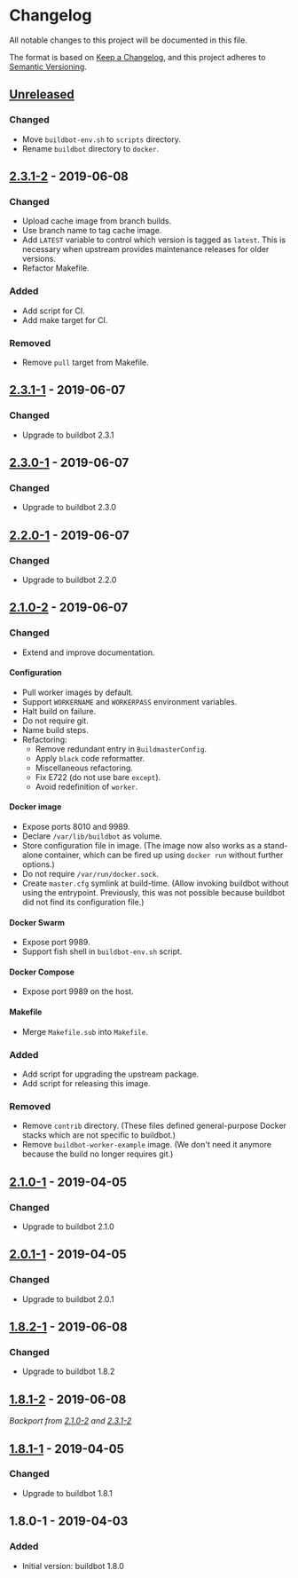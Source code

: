 # Changelog
All notable changes to this project will be documented in this file.

The format is based on [Keep a Changelog](https://keepachangelog.com/en/1.0.0/),
and this project adheres to [Semantic Versioning](https://semver.org/spec/v2.0.0.html).

## [Unreleased]
### Changed
- Move `buildbot-env.sh` to `scripts` directory.
- Rename `buildbot` directory to `docker`.

## [2.3.1-2] - 2019-06-08
### Changed
- Upload cache image from branch builds.
- Use branch name to tag cache image.
- Add `LATEST` variable to control which version is tagged as `latest`. This is
  necessary when upstream provides maintenance releases for older versions.
- Refactor Makefile.

### Added
- Add script for CI.
- Add make target for CI.

### Removed
- Remove `pull` target from Makefile.

## [2.3.1-1] - 2019-06-07
### Changed
- Upgrade to buildbot 2.3.1

## [2.3.0-1] - 2019-06-07
### Changed
- Upgrade to buildbot 2.3.0

## [2.2.0-1] - 2019-06-07
### Changed
- Upgrade to buildbot 2.2.0

## [2.1.0-2] - 2019-06-07
### Changed
- Extend and improve documentation.

#### Configuration
- Pull worker images by default.
- Support `WORKERNAME` and `WORKERPASS` environment variables.
- Halt build on failure.
- Do not require git.
- Name build steps.
- Refactoring:
  - Remove redundant entry in `BuildmasterConfig`.
  - Apply `black` code reformatter.
  - Miscellaneous refactoring.
  - Fix E722 (do not use bare `except`).
  - Avoid redefinition of `worker`.

#### Docker image
- Expose ports 8010 and 9989.
- Declare `/var/lib/buildbot` as volume.
- Store configuration file in image. (The image now also works as a stand-alone
  container, which can be fired up using `docker run` without further options.)
- Do not require `/var/run/docker.sock`.
- Create `master.cfg` symlink at build-time. (Allow invoking buildbot without
  using the entrypoint. Previously, this was not possible because buildbot did
  not find its configuration file.)

#### Docker Swarm
- Expose port 9989.
- Support fish shell in `buildbot-env.sh` script.

#### Docker Compose
- Expose port 9989 on the host.

#### Makefile
- Merge `Makefile.sub` into `Makefile`.

### Added
- Add script for upgrading the upstream package.
- Add script for releasing this image.

### Removed
- Remove `contrib` directory. (These files defined general-purpose Docker stacks
  which are not specific to buildbot.)
- Remove `buildbot-worker-example` image. (We don't need it anymore because the
  build no longer requires git.)

## [2.1.0-1] - 2019-04-05
### Changed
- Upgrade to buildbot 2.1.0

## [2.0.1-1] - 2019-04-05
### Changed
- Upgrade to buildbot 2.0.1

## [1.8.2-1] - 2019-06-08
### Changed
- Upgrade to buildbot 1.8.2

## [1.8.1-2] - 2019-06-08
_Backport from [2.1.0-2](#210-2---2019-06-07) and [2.3.1-2](#231-2---2019-06-08)_

## [1.8.1-1] - 2019-04-05
### Changed
- Upgrade to buildbot 1.8.1

## 1.8.0-1 - 2019-04-03
### Added
- Initial version: buildbot 1.8.0

[Unreleased]: https://github.com/cjolowicz/docker-buildbot/compare/2.3.1-2...HEAD
[2.3.1-2]: https://github.com/cjolowicz/docker-buildbot/compare/v2.3.1-1...2.3.1-2
[2.3.1-1]: https://github.com/cjolowicz/docker-buildbot/compare/v2.3.0-1...2.3.1-1
[2.3.0-1]: https://github.com/cjolowicz/docker-buildbot/compare/v2.2.0-1...2.3.0-1
[2.2.0-1]: https://github.com/cjolowicz/docker-buildbot/compare/v2.1.0-2...2.2.0-1
[2.1.0-2]: https://github.com/cjolowicz/docker-buildbot/compare/v2.1.0-1...2.1.0-2
[2.1.0-1]: https://github.com/cjolowicz/docker-buildbot/compare/v2.0.1-1...2.1.0-1
[2.0.1-1]: https://github.com/cjolowicz/docker-buildbot/compare/v1.8.1-1...2.0.1-1
[1.8.2-1]: https://github.com/cjolowicz/docker-buildbot/compare/v1.8.1-2...v1.8.2-1
[1.8.1-2]: https://github.com/cjolowicz/docker-buildbot/compare/v1.8.1-1...v1.8.1-2
[1.8.1-1]: https://github.com/cjolowicz/docker-buildbot/compare/v1.8.0-1...v1.8.1-1
